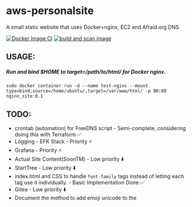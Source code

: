 # aws-personalsite
A small static website that uses Docker+nginx, EC2 and Afraid.org DNS

[![Docker Image CI](https://github.com/Defirence/aws-personalsite/actions/workflows/docker-image.yml/badge.svg)](https://github.com/Defirence/aws-personalsite/actions/workflows/docker-image.yml)
[![build and scan image](https://github.com/Defirence/aws-personalsite/actions/workflows/snyk-container.yml/badge.svg)](https://github.com/Defirence/aws-personalsite/actions/workflows/snyk-container.yml)

## USAGE:

##### Run and bind $HOME to target=/path/to/html/ for Docker nginx.

`sudo docker container run -d --name test-nginx --mount type=bind,source=/home/ubuntu/,target=/var/www/html/ -p 80:80 nginx_site:0.1`

## TODO:

* crontab (automation) for FreeDNS script - Semi-complete, considering doing this with Terraform :white_check_mark:
* Logging - EFK Stack - Priority :zap:
* Grafana - Priority :zap:
* Actual Site Content(SoonTM) - Low priority :arrow_down:
* StartTree - Low priority :arrow_down:
* index.html and CSS to handle `font-family` tags instead of letting each tag use it individually. - Basic Implementation Done :white_check_mark:
* Gitea - Low priority :arrow_down:
* Document the method to add emoji unicode to the <title> tag - Low priority :arrow_down:
* Rewrite the Dockerfile - Priority :zap: :arrow_forward: In Progress

## Caveats:

* Exposing EC2 Port 80 for testing to 0.0.0.0/0 ::0 allows brute-force GET/POST attacks looking for unpatched 0-Day exploits.
* If a suspected breach has occured on the EC2 instance, nuke .ssh/* on the compromised host, immediately close off ports on AWS Console from internet, invalidate the dirty SSH keys and terminate the instance ASAP.
* Recreating an EC2 testing instance takes long, requires doing a full-upgrade and apt-get upgrade, and then installing Docker. Look into cutting down time with Terraform and ArgoCD.

## Changes:

* 0.1 - Initial Commit. Created Dockerfile. Broke the html in vim when trying to test docker volume bind mounts.
* 0.2: 
- Security hardening, nginx config rebuilt from the ground up to mitigate brute force attacks via HTTP/S.
- Enabled Snyk container image scanning and GitHub workflows.
